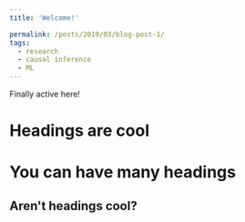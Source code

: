 ```yaml
---
title: 'Welcome!'

permalink: /posts/2019/03/blog-post-1/
tags:
  - research
  - causal inference
  - ML
---
```


Finally active here!

Headings are cool
======

You can have many headings
======

Aren't headings cool?
------
